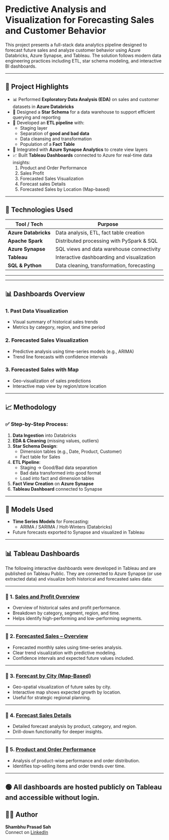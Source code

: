 # Predictive Analysis and Visualization for Forecasting Sales and Customer Behavior

This project presents a full-stack data analytics pipeline designed to forecast future sales and analyze customer behavior using Azure Databricks, Azure Synapse, and Tableau. The solution follows modern data engineering practices including ETL, star schema modeling, and interactive BI dashboards.

---

## 🚀 Project Highlights

- 📊 Performed **Exploratory Data Analysis (EDA)** on sales and customer datasets in **Azure Databricks**
- 🧱 Designed a **Star Schema** for a data warehouse to support efficient querying and reporting
- 🔄 Developed an **ETL pipeline** with:
  - Staging layer
  - Separation of **good and bad data**
  - Data cleansing and transformation
  - Population of a **Fact Table**
- 🔗 Integrated with **Azure Synapse Analytics** to create view layers
- 📈 Built **Tableau Dashboards** connected to Azure for real-time data insights:
  1. Product and Order Performance
  2. Sales Profit
  3. Forecasted Sales Visualization
  4. Forecast sales Details
  5. Forecasted Sales by Location (Map-based)

---

## 🧠 Technologies Used

| Tool / Tech            | Purpose                                      |
|------------------------|----------------------------------------------|
| **Azure Databricks**   | Data analysis, ETL, fact table creation      |
| **Apache Spark**       | Distributed processing with PySpark & SQL    |
| **Azure Synapse**      | SQL views and data warehouse connectivity    |
| **Tableau**            | Interactive dashboarding and visualization   |
| **SQL & Python**       | Data cleaning, transformation, forecasting   |

---

---

## 📊 Dashboards Overview

### 1. **Past Data Visualization**
- Visual summary of historical sales trends
- Metrics by category, region, and time period

### 2. **Forecasted Sales Visualization**
- Predictive analysis using time-series models (e.g., ARIMA)
- Trend line forecasts with confidence intervals

### 3. **Forecasted Sales with Map**
- Geo-visualization of sales predictions
- Interactive map view by region/store location

---

## 📈 Methodology

### ✅ Step-by-Step Process:

1. **Data Ingestion** into Databricks
2. **EDA & Cleaning** (missing values, outliers)
3. **Star Schema Design**:
   - Dimension tables (e.g., Date, Product, Customer)
   - Fact table for Sales
4. **ETL Pipeline**:
   - Staging → Good/Bad data separation
   - Bad data transformed into good format
   - Load into fact and dimension tables
5. **Fact View Creation** on **Azure Synapse**
6. **Tableau Dashboard** connected to Synapse

---

## 🧪 Models Used

- **Time Series Models** for Forecasting:
  - ARIMA / SARIMA / Holt-Winters (Databricks)
- Future forecasts exported to Synapse and visualized in Tableau

---

## 📊 Tableau Dashboards

The following interactive dashboards were developed in Tableau and are published on Tableau Public. They are connected to Azure Synapse (or use extracted data) and visualize both historical and forecasted sales data:

---

### 🔹 1. [Sales and Profit Overview](https://public.tableau.com/app/profile/shambhu.prasad.sah/viz/SalesProfit_17467222389180/Dashboard1)
- Overview of historical sales and profit performance.
- Breakdown by category, segment, region, and time.
- Helps identify high-performing and low-performing segments.

---

### 🔹 2. [Forecasted Sales – Overview](https://public.tableau.com/app/profile/shambhu.prasad.sah/viz/Forecastsales_17469511835060/Dashboard2)
- Forecasted monthly sales using time-series analysis.
- Clear trend visualization with predictive modeling.
- Confidence intervals and expected future values included.

---

### 🔹 3. [Forecast by City (Map-Based)](https://public.tableau.com/app/profile/shambhu.prasad.sah/viz/ForecastBycity/Dashboard1)
- Geo-spatial visualization of future sales by city.
- Interactive map shows expected growth by location.
- Useful for strategic regional planning.

---

### 🔹 4. [Forecast Sales Details](https://public.tableau.com/app/profile/shambhu.prasad.sah/viz/ForecastsalesDetails/Dashboard1)
- Detailed forecast analysis by product, category, and region.
- Drill-down functionality for deeper insights.

---

### 🔹 5. [Product and Order Performance](https://public.tableau.com/app/profile/shambhu.prasad.sah/viz/ProductandOrderPerformance/Dashboard3)
- Analysis of product-wise performance and order distribution.
- Identifies top-selling items and order trends over time.

---

🟢 **All dashboards are hosted publicly on Tableau and accessible without login.**
---

## 🙋‍♂️ Author

**Shambhu Prasad Sah**  
Connect on [LinkedIn](https://www.linkedin.com/in/sahshambhu/)  
